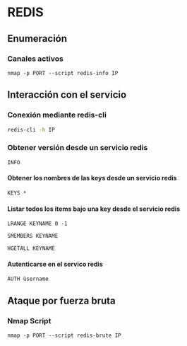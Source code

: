 # REDIS

## Enumeración
### Canales activos
```nmap
nmap -p PORT --script redis-info IP
```
## Interacción con el servicio
### Conexión mediante redis-cli
```bash
redis-cli -h IP
```
### Obtener versión desde un servicio redis
```redis
INFO
```
#### Obtener los nombres de las keys desde un servicio redis
```redis
KEYS *
```
#### Listar todos los items bajo una key desde el servicio redis
```
LRANGE KEYNAME 0 -1
```
```
SMEMBERS KEYNAME
```
```
HGETALL KEYNAME
```
#### Autenticarse en el servico redis
```
AUTH ùsername
```
## Ataque por fuerza bruta
### Nmap Script
```nmap
nmap -p PORT --script redis-brute IP
```
